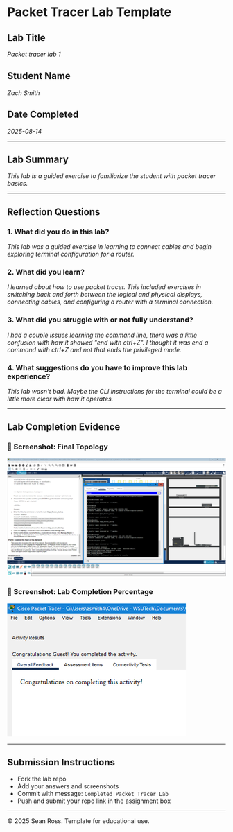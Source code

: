 # Packet Tracer Lab Template
## Lab Title
_Packet tracer lab 1_

## Student Name
_Zach Smith_

## Date Completed
_2025-08-14_

---

## Lab Summary

_This lab is a guided exercise to familiarize the student with packet tracer basics._

---

## Reflection Questions

### 1. What did you do in this lab?
_This lab was a guided exercise in learning to connect cables and begin exploring terminal configuration for a router._

### 2. What did you learn?
_I learned about how to use packet tracer. This included exercises in switching back and forth between the logical and physical displays, connecting cables, and configuring a router with a terminal connection._

### 3. What did you struggle with or not fully understand?
_I had a couple issues learning the command line, there was a little confusion with how it showed "end with ctrl+Z". I thought it was end a command with ctrl+Z and not that ends the privileged mode._

### 4. What suggestions do you have to improve this lab experience?
_This lab wasn't bad. Maybe the CLI instructions for the terminal could be a little more clear with how it operates._

---

## Lab Completion Evidence

### 📸 Screenshot: Final Topology

![screenshot1](./lab1%20screenshot.PNG)

### 📸 Screenshot: Lab Completion Percentage
![screenshot2](./lab1%20screenshot2.PNG)



---

## Submission Instructions

- Fork the lab repo
- Add your answers and screenshots
- Commit with message: `Completed Packet Tracer Lab`
- Push and submit your repo link in the assignment box

---

© 2025 Sean Ross. Template for educational use.
 